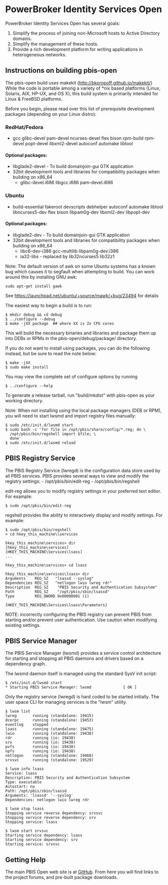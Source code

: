 # PowerBroker Identity Services Open

PowerBroker Identity Services Open has several goals:

1. Simplify the process of joining non-Microsoft hosts to Active Directory domains.
2. Simplify the management of these hosts.
3. Provide a rich development platform for writing applications in heterogeneous networks.

## Instructions on building pbis-open

The pbis-open build uses makekit (http://bkoropoff.github.io/makekit/)
While the code is portable among a variety of *nix based platforms
(Linux, Solaris, AIX, HP-UX, and OS X), this build system is 
primarily intended for Linux & FreeBSD platforms.

Before you begin, please read over this list of prerequisite development
packages (depending on your Linux distro):

### RedHat/Fedora
* gcc glibc-devel pam-devel ncurses-devel flex bison rpm-build rpm-devel popt-devel libxml2-devel autoconf automake libtool

#### Optional packages: 
* libglade2-devel - To build domainjoin-gui GTK application
* 32bit development tools and libraries for compatibility packages when building on x86_64
  * glibc-devel.i686 libgcc.i686 pam-devel.i686

### Ubuntu
* build-essential fakeroot devscripts debhelper autoconf automake libtool libncurses5-dev flex bison libpam0g-dev libxml2-dev libpopt-dev

#### Optional packages:
* libglade2-dev - To build domainjoin-gui GTK application
* 32bit development tools and libraries for compatibility packages when building on x86_64
  * libc6-dev-i386 gcc-multilib libpam0g-dev:i386
  * ia32-libs - replaced by lib32ncurses5 lib32z1

Note: The default version of awk on some Ubuntu systems has a known bug
which causes it to segfault when attempting to build.  You can work around
this by installing GNU awk:

    sudo apt-get install gawk

See https://launchpad.net/ubuntu/+source/mawk/+bug/23494 for details

The easiest way to begin a build is to run:

    $ mkdir debug && cd debug
    $ ../configure --debug
    $ make -jXX package  ## where XX is 2x CPU cores

This will build the necessary binaries and libraries and package them up into
DEBs or RPMs in the pbis-open/debug/package/ directory.

If you do not want to install using packages, you can do the following
instead, but be sure to read the note below:

    $ make -jXX
    $ sudo make install

You may view the complete set of configure options by running 

    $ ../configure --help

To generate a release tarball, run "build/mkdist" with pbis-open
as your working directory.

Note: When not installing using the local package managers (DEB or RPM),
you will need to start lwsmd and import registry files manually:

    $ sudo /etc/init.d/lwsmd start
    $ sudo bash -c 'for file in /opt/pbis/share/config/*.reg; do \
      /opt/pbis/bin/regshell import $file; \
      done'
    $ sudo /etc/init.d/lwsmd reload

## PBIS Registry Service

The PBIS Registry Service (lwregd) is the configuration data store
used by all PBIS services.  PBIS provides several ways to view and
modify the registry settings:
    - /opt/pbis/bin/edit-reg
    - /opt/pbis/bin/regshell

edit-reg allows you to modify registry settings in your preferred text editor.
For example:

    $ sudo /opt/pbis/bin/edit-reg

regshell provides the ability to interactively display and modify settings.
For example:

    $ sudo /opt/pbis/bin/regshell
    > cd hkey_this_machine\\services

    hkey_this_machine\services> dir
    [hkey_this_machine\services]
    [HKEY_THIS_MACHINE\Services\lsass]
    ...

    hkey_this_machine\services> cd lsass

    hkey_this_machine\services\lsass> dir
    Arguments    REG_SZ   "lsassd --syslog"
    Dependencies REG_SZ   "netlogon lwio lwreg rdr"
    Description  REG_SZ    "PBIS Security and Authentication Subsystem"
    Path         REG_SZ    "/opt/pbis/sbin/lsassd"
    Type         REG_DWORD 0x00000001 (1)

    [HKEY_THIS_MACHINE\Services\lsass\Parameters]

NOTE: incorrectly configuring the PBIS registry can prevent PBIS from starting
and/or prevent user authentication.  Use caution when modifying existing
settings.

## PBIS Service Manager

The PBIS Service Manager (lwsmd) provides a service control
architecture for starting and stopping all PBIS daemons and drivers
based on a dependency graph.

The lwsmd daemon itself is managed using the standard SysV init
script:

    $ /etc/init.d/lwsmd start
    * Starting PBIS Service Manager: lwsmd              [ OK ] 

Only the registry service (lwregd) is hard coded to be started
initially.  The user space CLI for managing services is the "lwsm"
utility.

    $ lwsm list
    lwreg       running (standalone: 19415)
    dcerpc      running (standalone: 19453)
    eventlog    stopped
    lsass       running (standalone: 19475)
    lwio        running (standalone: 19438)
    rdr         running (io: 19438)
    srv         running (io: 19438)
    pvfs        running (io: 19438)
    npfs        running (io: 19438)
    netlogon    running (standalone: 19468)
    srvsvc      running (standalone: 19529)
    
    $ lwsm info lsass
    Service: lsass
    Description: PBIS Security and Authentication Subsystem
    Type: executable
    Autostart: no
    Path: /opt/pbis/sbin/lsassd
    Arguments: 'lsassd' '--syslog'
    Dependencies: netlogon lwio lwreg rdr
    
    $ lwsm stop lsass
    Stopping service reverse dependency: srvsvc
    Stopping service reverse dependency: srv
    Stopping service: lsass
    
    $ lwsm start srvsvc
    Starting service dependency: lsass
    Starting service dependency: srv
    Starting service: srvsvc
    


## Getting Help

The main PBIS Open web site is at [GitHub](https://github.com/BeyondTrust/pbis-open).
From here you will find links to the project forums, and pre-built package downloads.

